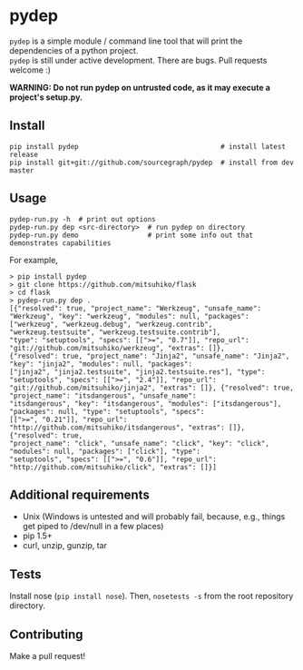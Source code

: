 pydep
=====

`pydep` is a simple module / command line tool that will print the dependencies of a python project.<br>
`pydep` is still under active development. There are bugs. Pull requests welcome :)

__WARNING: Do not run pydep on untrusted code, as it may execute a project's setup.py.__

Install
-----
```
pip install pydep                                   # install latest release
pip install git+git://github.com/sourcegraph/pydep  # install from dev master
```

Usage
-----

```
pydep-run.py -h  # print out options
pydep-run.py dep <src-directory>  # run pydep on directory
pydep-run.py demo                 # print some info out that demonstrates capabilities
```

For example,
```
> pip install pydep
> git clone https://github.com/mitsuhiko/flask
> cd flask
> pydep-run.py dep .
[{"resolved": true, "project_name": "Werkzeug", "unsafe_name": "Werkzeug", "key": "werkzeug", "modules": null, "packages": ["werkzeug", "werkzeug.debug", "werkzeug.contrib", "werkzeug.testsuite", "werkzeug.testsuite.contrib"],
"type": "setuptools", "specs": [[">=", "0.7"]], "repo_url": "git://github.com/mitsuhiko/werkzeug", "extras": []},
{"resolved": true, "project_name": "Jinja2", "unsafe_name": "Jinja2", "key": "jinja2", "modules": null, "packages":
["jinja2", "jinja2.testsuite", "jinja2.testsuite.res"], "type": "setuptools", "specs": [[">=", "2.4"]], "repo_url":
"git://github.com/mitsuhiko/jinja2", "extras": []}, {"resolved": true, "project_name": "itsdangerous", "unsafe_name":
"itsdangerous", "key": "itsdangerous", "modules": ["itsdangerous"], "packages": null, "type": "setuptools", "specs":
[[">=", "0.21"]], "repo_url": "http://github.com/mitsuhiko/itsdangerous", "extras": []}, {"resolved": true,
"project_name": "click", "unsafe_name": "click", "key": "click", "modules": null, "packages": ["click"], "type":
"setuptools", "specs": [[">=", "0.6"]], "repo_url": "http://github.com/mitsuhiko/click", "extras": []}]
```

Additional requirements
-----
- Unix (Windows is untested and will probably fail, because, e.g., things get piped to /dev/null in a few places)
- pip 1.5+
- curl, unzip, gunzip, tar

Tests
-----
Install nose (`pip install nose`). Then, `nosetests -s` from the root repository directory.

Contributing
------------
Make a pull request!
